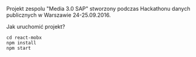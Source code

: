 Projekt zespolu "Media 3.0 SAP" stworzony podczas Hackathonu danych publicznych w Warszawie 24-25.09.2016.

Jak uruchomić projekt?

```
cd react-mobx
npm install
npm start
```

